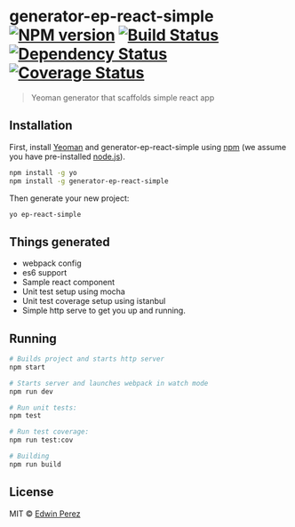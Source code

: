# generator-ep-react-simple [![NPM version][npm-image]][npm-url] [![Build Status][travis-image]][travis-url] [![Dependency Status][daviddm-image]][daviddm-url] [![Coverage Status](https://coveralls.io/repos/github/trigun539/generator-ep-react-simple/badge.svg?branch=master)](https://coveralls.io/github/trigun539/generator-ep-react-simple?branch=master)
> Yeoman generator that scaffolds simple react app

## Installation

First, install [Yeoman](http://yeoman.io) and generator-ep-react-simple using [npm](https://www.npmjs.com/) (we assume you have pre-installed [node.js](https://nodejs.org/)).

```bash
npm install -g yo
npm install -g generator-ep-react-simple
```

Then generate your new project:

```bash
yo ep-react-simple
```

## Things generated

- webpack config
- es6 support
- Sample react component
- Unit test setup using mocha
- Unit test coverage setup using istanbul
- Simple http serve to get you up and running.

## Running

``` bash
# Builds project and starts http server
npm start

# Starts server and launches webpack in watch mode
npm run dev

# Run unit tests:
npm test

# Run test coverage:
npm run test:cov

# Building
npm run build
```

## License

MIT © [Edwin Perez](http://eperez.io)


[npm-image]: https://badge.fury.io/js/generator-ep-react-simple.svg
[npm-url]: https://npmjs.org/package/generator-ep-react-simple
[travis-image]: https://travis-ci.org/trigun539/generator-ep-react-simple.svg?branch=master
[travis-url]: https://travis-ci.org/trigun539/generator-ep-react-simple
[daviddm-image]: https://david-dm.org/trigun539/generator-ep-react-simple.svg?theme=shields.io
[daviddm-url]: https://david-dm.org/trigun539/generator-ep-react-simple
[coveralls-image]: https://coveralls.io/repos/trigun539/generator-ep-react-simple/badge.svg
[coveralls-url]: https://coveralls.io/r/trigun539/generator-ep-react-simple
